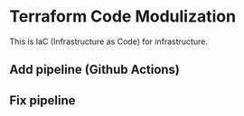 # Terraform Code Modulization

This is IaC (Infrastructure as Code) for infrastructure.

## Add pipeline (Github Actions)

## Fix pipeline
